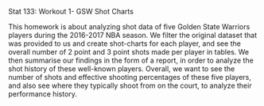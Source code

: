 Stat 133: Workout 1- GSW Shot Charts

This homework is about analyzing shot data of five Golden State Warriors players during the 2016-2017 NBA season. We filter the original dataset that was provided to us and create shot-charts for each player, and see the overall number of 2 point and 3 point shots made per player in tables. We then summarise our findings in the form of a report, in order to analyze the shot history of these well-known players. Overall, we want to see the number of shots and effective shooting percentages of these five players, and also see where they typically shoot from on the court, to analyze their performance history. 
